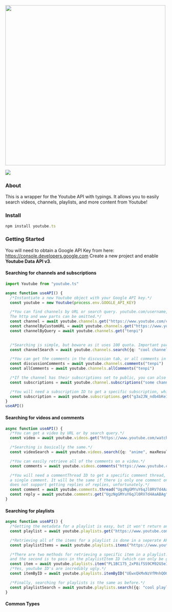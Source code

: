 <div align="left">
  <p>
    <a href="https://tenpi.github.io/youtube.ts/"><img src="https://raw.githubusercontent.com/Tenpi/youtube.ts/master/images/youtube.tslogo.gif" width="500" /></a>
  </p>
  <p>
    <a href="https://nodei.co/npm/youtube.ts/"><img src="https://nodei.co/npm/youtube.ts.png" /></a>
  </p>
</div>

### About
This is a wrapper for the Youtube API with typings. It allows you to easily search videos, channels, playlists, and more content from Youtube!

### Install
```ts
npm install youtube.ts
```
### Getting Started
You will need to obtain a Google API Key from here: https://console.developers.google.com
Create a new project and enable **Youtube Data API v3**.

#### Searching for channels and subscriptions
```ts
import Youtube from "youtube.ts"

async function useAPI() {
  /*Instantiate a new Youtube object with your Google API key.*/
  const youtube = new Youtube(process.env.GOOGLE_API_KEY)

  /*You can find channels by URL or search query. youtube.com/username, /c/username and /user/username links also work.
  The http and www parts can be omitted.*/
  const channel = await youtube.channels.get("https://www.youtube.com/channel/UC8qU4aFe81jzG1attsyQ5wQ")
  const channelByCustomURL = await youtube.channels.get("https://www.youtube.com/c/tenpi")
  const channelByQuery = await youtube.channels.get("tenpi")
  

  /*Searching is simple, but beware as it uses 100 quota. Important parameters are q (query) and maxResults.*/
  const channelSearch = await youtube.channels.search({q: "cool channels", maxResults: 10})

  /*You can get the comments in the discussion tab, or all comments in all videos on the channel.*/
  const discussionComments = await youtube.channels.comments("tenpi")
  const allComments = await youtube.channels.allComments("tenpi")

  /*If the channel has their subscriptions set to public, you can also retrieve them all.*/
  const subscriptions = await youtube.channel.subscriptions("some channel")

  /*You will need a subscription ID to get a specific subscription, which can be gotten from the above API call.*/
  const subscription = await youtube.subscriptions.get("g3a2JN_ndb4bKe1baMCxV1arn1DRZpHxVk1i_ZTl4uA")
}
useAPI()
```

#### Searching for videos and comments
```ts
async function useAPI() {
  /*You can get a video by URL or by search query.*/
  const video = await youtube.videos.get("https://www.youtube.com/watch?v=yexu92rKpjs")

  /*Searching is basically the same.*/
  const videoSearch = await youtube.videos.search({q: "anime", maxResults: 10})

  /*You can easily retrieve all of the comments on a video.*/
  const comments = await youtube.videos.comments("https://www.youtube.com/watch?v=mLJQ0HO5Alc")

  /*You will need a commentThread ID to get a specific comment thread, and a comment ID to get 
  a single comment. It will be the same if there is only one comment on the thread. The Youtube API
  does not support getting replies of replies, unfortunately.*/
  const comment = await youtube.comments.thread("UgzNgGMYuY6qJl0RV7d4AaABAg")
  const reply = await youtube.comments.get("UgzNgGMYuY6qJl0RV7d4AaABAg")
}
```

#### Searching for playlists
```ts
async function useAPI() {
  /*Getting the metadata for a playlist is easy, but it won't return any of the items inside the playlist.*/
  const playlist = await youtube.playlists.get("https://www.youtube.com/playlist?list=PL1BC175_2xP8ifSS9CM92G5eIOPRG1g7t")

  /*Retrieving all of the items for a playlist is done in a seperate API call.*/
  const playlistItems = await youtube.playlists.items("https://www.youtube.com/playlist?list=PL1BC175_2xP8ifSS9CM92G5eIOPRG1g7t")

  /*There are two methods for retrieving a specific item in a playlist. The first is to pass in both the playlist URL and video URL,
  and the second is to pass in the playlistItem ID (which can only be gotten from the API). A very specific query might also work.*/
  const item = await youtube.playlists.item("PL1BC175_2xP8ifSS9CM92G5eIOPRG1g7t", "tenpi - moonlight (chill)")
  /*Yes, youtube ID's are incredibly ugly.*/
  const itemByID = await youtube.playlists.itemByID("UEwxQkMxNzVfMnhQOGlmU1M5Q005Mkc1ZUlPUFJHMWc3dC41MzJCQjBCNDIyRkJDN0VD")

  /*Finally, searching for playlists is the same as before.*/
  const playlistSearch = await youtube.playlists.search({q: "cool playlist"})
}
```

#### Common Types